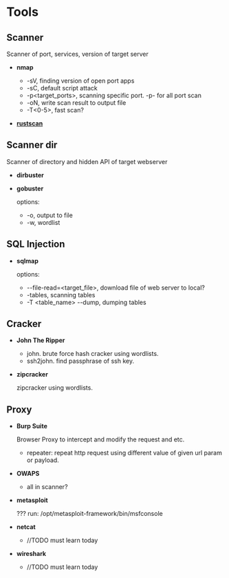 # Tools


## Scanner

Scanner of port, services, version of target server

- **nmap**

    - -sV, finding version of open port apps
    - -sC, default script attack
    - -p<target_ports>, scanning specific port. -p- for all port scan
    - -oN, write scan result to output file
    - -T<0-5>, fast scan?

- [**rustscan**](https://github.com/RustScan/RustScan)

## Scanner dir

Scanner of directory and hidden API of target webserver

- **dirbuster**

- **gobuster**

    options:

    - -o, output to file
    - -w, wordlist

## SQL Injection

- **sqlmap**
    
    options:
    - --file-read=<target_file>, download file of web server to local?
    - -tables, scanning tables
    - -T <table_name> --dump, dumping tables



## Cracker

- **John The Ripper**

    - john. brute force hash cracker using wordlists.
    - ssh2john. find passphrase of ssh key. 

- **zipcracker**

    zipcracker using wordlists.

## Proxy

- **Burp Suite**

    Browser Proxy to intercept and modify the request and etc. 

    - repeater: repeat http request using different value of given url param or payload.

- **OWAPS**
    - all in scanner?


- **metasploit**

    ???
    run: /opt/metasploit-framework/bin/msfconsole


- **netcat**

    - //TODO must learn today


- **wireshark**

    - //TODO must learn today
